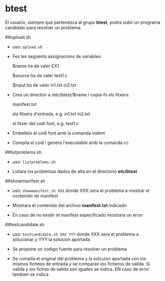 # btest

El usuario, siempre que pertenezca al grupo **btest**, podra subir un programa candidato para resolver un problema. 

##upload.sh

- uso: `upload.sh`

- Fes les següents assignacions de variables:
 
    $name ha de valer EX1
    
    $source ha de valer test1.c 
    
    $input ha de valer in1.txt in2.txt 

- Crea un directori a /etc/btest/$name i copia-hi els fitxers:

    manifest.txt  
    
    els fitxers d'entrada, e.g. in1.txt in2.txt 
    
    el fitxer del codi font, e.g. test1.c 

- Embelleix el codi font amb la comanda indent

- Compila el codi i genera l'executable amb la comanda cc

##listproblems.sh

- uso: `listproblems.sh`

- Listara los problemas dados de alta en el directorio **etc/btest**

##showmanifest.sh

- uso: `showmanifest.sh XXX` donde XXX sera el problema a mostrar el contenido de manifest

- Mostrara el contenido del archivo **manifest.txt** indicado

- En caso de no existir el manifest especificado mostrara un error

##testcandidate.sh

- uso: `testcandidate.sh XXX YYY` donde XXX sera el problema a solucionar y YYY la solucion aportada

- Se propone un codigo fuente para resolver un problema

- Se compila el original del problema y la solcuion aportada con los mismos ficheos de entrada y se comparan los ficheros de salida. Si valida y los fiches de salida son iguales se indica. EN caso de error tambien se indica
